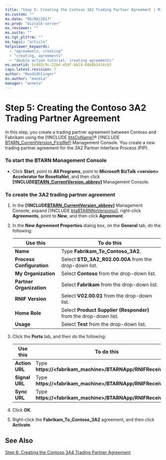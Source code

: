 ```yaml
---
title: "Step 5: Creating the Contoso 3A2 Trading Partner Agreement | Microsoft Docs"
ms.custom: ""
ms.date: "06/08/2017"
ms.prod: "biztalk-server"
ms.reviewer: ""
ms.suite: ""
ms.tgt_pltfrm: ""
ms.topic: "article"
helpviewer_keywords: 
  - "agreements, creating"
  - "creating, agreements"
  - "double action tutorial, creating agreements"
ms.assetid: 5c602c9c-22bd-450f-bb14-6848b1414c03
caps.latest.revision: 7
author: "MandiOhlinger"
ms.author: "mandia"
manager: "anneta"
---
```

# Step 5: Creating the Contoso 3A2 Trading Partner Agreement
In this step, you create a trading partner agreement between Contoso and Fabrikam using the [!INCLUDE [btsCoName](../../includes/btsconame-md.md)]® [!INCLUDE [BTARN_CurrentVersion_FirstRef](../../includes/btarn-currentversion-firstref-md.md)] Management Console. You create a new trading partner agreement for the 3A2 Partner Interface Process (PIP).  

### To start the BTARN Management Console  

- Click <strong>Start</strong>, point to <strong>All Programs</strong>, point to <strong>Microsoft BizTalk \<version\> Accelerator for RosettaNet</strong>, and then click <strong><!-- BEGIN ERROR INCLUDE: Unable to resolve [!INCLUDE[BTARN_CurrentVersion_abbrev](../../includes/btarn-currentversion-abbrev-md.md)]: Path(D:/a/1/s/target_repo/biztalk/adapters-and-accelerators/accelerator-rosettanet/step-5-creating-the-contoso-3a2-trading-partner-agreement.md) contains invalid char.
  Parameter name: path -->[!INCLUDE[BTARN_CurrentVersion_abbrev](../../includes/btarn-currentversion-abbrev-md.md)]<!--END ERROR INCLUDE --></strong> Management Console.  

### To create the 3A2 trading partner agreement  

1. In the <strong><!-- BEGIN ERROR INCLUDE: Unable to resolve [!INCLUDE[BTARN_CurrentVersion_abbrev](../../includes/btarn-currentversion-abbrev-md.md)]: Path(D:/a/1/s/target_repo/biztalk/adapters-and-accelerators/accelerator-rosettanet/step-5-creating-the-contoso-3a2-trading-partner-agreement.md) contains invalid char.
   Parameter name: path -->[!INCLUDE[BTARN_CurrentVersion_abbrev](../../includes/btarn-currentversion-abbrev-md.md)]<!--END ERROR INCLUDE --></strong> Management Console, expand [!INCLUDE [btaBTARNNoVersionui](../../includes/btabtarnnoversionui-md.md)], right-click <strong>Agreements</strong>, point to <strong>New</strong>, and then click <strong>Agreement</strong>.  

2. In the **New Agreement Properties** dialog box, on the **General** tab, do the following:  


   |                Use this                |                                  To do this                                   |
   |----------------------------------------|-------------------------------------------------------------------------------|
   |         <strong>Name</strong>          |                Type <strong>Fabrikam_To_Contoso_3A2</strong>.                 |
   | <strong>Process Configuration</strong> |      Select <strong>STD_3A2_R02.00.00A</strong> from the drop-down list.      |
   |    <strong>My Organization</strong>    |           Select <strong>Contoso</strong> from the drop-down list.            |
   | <strong>Partner Organization</strong>  |           Select <strong>Fabrikam</strong> from the drop-down list.           |
   |     <strong>RNIF Version</strong>      |          Select <strong>V02.00.01</strong> from the drop-down list.           |
   |       <strong>Home Role</strong>       | Select <strong>Product Supplier (Responder)</strong> from the drop-down list. |
   |         <strong>Usage</strong>         |             Select <strong>Test</strong> from the drop-down list.             |


3. Click the **Ports** tab, and then do the following:  


   |          Use this           |                                 To do this                                 |
   |-----------------------------|----------------------------------------------------------------------------|
   | <strong>Action URL</strong> | Type <strong>https://<fabrikam_machine>/BTARNApp/RNIFReceive.aspx</strong> |
   | <strong>Signal URL</strong> | Type <strong>https://<fabrikam_machine>/BTARNApp/RNIFReceive.aspx</strong> |
   |  <strong>Sync URL</strong>  | Type <strong>https://<fabrikam_machine>/BTARNApp/RNIFReceive.aspx</strong> |


4. Click **OK**.  

5. Right-click the **Fabrikam_To_Contoso_3A2** agreement, and then click **Activate**.  

## See Also  
 [Step 6: Creating the Contoso 3A4 Trading Partner Agreement](../../adapters-and-accelerators/accelerator-rosettanet/step-6-creating-the-contoso-3a4-trading-partner-agreement.md)